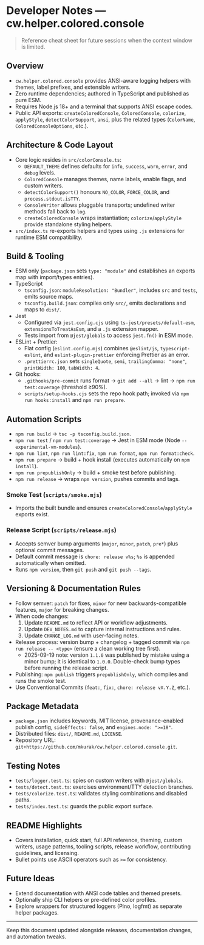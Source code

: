 # Developer Notes — cw.helper.colored.console

> Reference cheat sheet for future sessions when the context window is limited.

## Overview
- `cw.helper.colored.console` provides ANSI-aware logging helpers with themes, label prefixes, and extensible writers.
- Zero runtime dependencies; authored in TypeScript and published as pure ESM.
- Requires Node.js 18+ and a terminal that supports ANSI escape codes.
- Public API exports: `createColoredConsole`, `ColoredConsole`, `colorize`, `applyStyle`, `detectColorSupport`, `ansi`, plus the related types (`ColorName`, `ColoredConsoleOptions`, etc.).

## Architecture & Code Layout
- Core logic resides in `src/colorConsole.ts`:
  - `DEFAULT_THEME` defines defaults for `info`, `success`, `warn`, `error`, and `debug` levels.
  - `ColoredConsole` manages themes, name labels, enable flags, and custom writers.
  - `detectColorSupport()` honours `NO_COLOR`, `FORCE_COLOR`, and `process.stdout.isTTY`.
  - `ConsoleWriter` allows pluggable transports; undefined writer methods fall back to `log`.
  - `createColoredConsole` wraps instantiation; `colorize`/`applyStyle` provide standalone styling helpers.
- `src/index.ts` re-exports helpers and types using `.js` extensions for runtime ESM compatibility.

## Build & Tooling
- ESM only (`package.json` sets `type: "module"` and establishes an exports map with import/types entries).
- TypeScript
  - `tsconfig.json`: `moduleResolution: "Bundler"`, includes `src` and `tests`, emits source maps.
  - `tsconfig.build.json`: compiles only `src/`, emits declarations and maps to `dist/`.
- Jest
  - Configured via `jest.config.cjs` using `ts-jest/presets/default-esm`, `extensionsToTreatAsEsm`, and a `.js` extension mapper.
  - Tests import from `@jest/globals` to access `jest.fn()` in ESM mode.
- ESLint + Prettier:
  - Flat config (`eslint.config.mjs`) combines `@eslint/js`, `typescript-eslint`, and `eslint-plugin-prettier` enforcing Prettier as an error.
  - `.prettierrc.json` sets `singleQuote`, `semi`, `trailingComma: "none"`, `printWidth: 100`, `tabWidth: 4`.
- Git hooks:
  - `.githooks/pre-commit` runs format → `git add --all` → lint → `npm run test:coverage` (threshold ≥90%).
  - `scripts/setup-hooks.cjs` sets the repo hook path; invoked via `npm run hooks:install` and `npm run prepare`.

## Automation Scripts
- `npm run build` → `tsc -p tsconfig.build.json`.
- `npm run test` / `npm run test:coverage` → Jest in ESM mode (Node `--experimental-vm-modules`).
- `npm run lint`, `npm run lint:fix`, `npm run format`, `npm run format:check`.
- `npm run prepare` → build + hook install (executes automatically on `npm install`).
- `npm run prepublishOnly` → build + smoke test before publishing.
- `npm run release` → wraps `npm version`, pushes commits and tags.

### Smoke Test (`scripts/smoke.mjs`)
- Imports the built bundle and ensures `createColoredConsole`/`applyStyle` exports exist.

### Release Script (`scripts/release.mjs`)
- Accepts semver bump arguments (`major`, `minor`, `patch`, `pre*`) plus optional commit messages.
- Default commit message is `chore: release v%s`; `%s` is appended automatically when omitted.
- Runs `npm version`, then `git push` and `git push --tags`.

## Versioning & Documentation Rules
- Follow semver: `patch` for fixes, `minor` for new backwards-compatible features, `major` for breaking changes.
- When code changes:
  1. Update `README.md` to reflect API or workflow adjustments.
  2. Update `DEV_NOTES.md` to capture internal instructions and rules.
  3. Update `CHANGE_LOG.md` with user-facing notes.
- Release process: version bump + changelog + tagged commit via `npm run release -- <type>` (ensure a clean working tree first).
  - 2025-09-19 note: version `1.1.0` was published by mistake using a minor bump; it is identical to `1.0.0`. Double-check bump types before running the release script.
- Publishing: `npm publish` triggers `prepublishOnly`, which compiles and runs the smoke test.
- Use Conventional Commits (`feat:`, `fix:`, `chore: release vX.Y.Z`, etc.).

## Package Metadata
- `package.json` includes keywords, MIT license, provenance-enabled publish config, `sideEffects: false`, and `engines.node: ">=18"`.
- Distributed files: `dist/`, `README.md`, `LICENSE`.
- Repository URL: `git+https://github.com/mkurak/cw.helper.colored.console.git`.

## Testing Notes
- `tests/logger.test.ts`: spies on custom writers with `@jest/globals`.
- `tests/detect.test.ts`: exercises environment/TTY detection branches.
- `tests/colorize.test.ts`: validates styling combinations and disabled paths.
- `tests/index.test.ts`: guards the public export surface.

## README Highlights
- Covers installation, quick start, full API reference, theming, custom writers, usage patterns, tooling scripts, release workflow, contributing guidelines, and licensing.
- Bullet points use ASCII operators such as `>=` for consistency.

## Future Ideas
- Extend documentation with ANSI code tables and themed presets.
- Optionally ship CLI helpers or pre-defined color profiles.
- Explore wrappers for structured loggers (Pino, logfmt) as separate helper packages.

---
Keep this document updated alongside releases, documentation changes, and automation tweaks.
